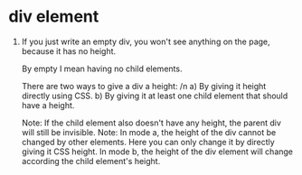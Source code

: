 # div element

1. If you just write an empty div, you won't see anything on the page, because it has no height.
   
   By empty I mean having no child elements.
   
   There are two ways to give a div a height: /n
   a) By giving it height directly using CSS.
   b) By giving it at least one child element that should have a height.
   
   Note: If the child element also doesn't have any height, the parent div will still be invisible.
   Note: In mode a, the height of the div cannot be changed by other elements. Here you can only change it by directly giving it CSS height.
         In mode b, the height of the div element will change according the child element's height.
